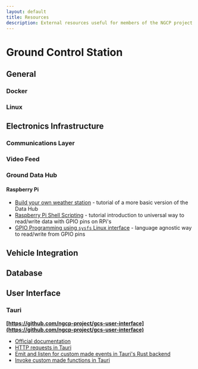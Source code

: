 ```yaml
---
layout: default
title: Resources
description: External resources useful for members of the NGCP project
---
```


# Ground Control Station
## General
### Docker

### Linux


## Electronics Infrastructure
### Communications Layer
### Video Feed
### Ground Data Hub
#### Raspberry Pi
- [Build your own weather station](https://projects.raspberrypi.org/en/projects/build-your-own-weather-station) - tutorial of a more basic version of the Data Hub
- [Raspberry Pi Shell Scripting](https://medium.com/coinmonks/raspberry-pi-3-model-b-shell-scripting-door-monitor-b44944f82d87) - tutorial introduction to universal way to read/write data with GPIO pins on RPi's
- [GPIO Programming using `sysfs` Linux interface](https://www.ics.com/blog/gpio-programming-using-sysfs-interface) - language agnostic way to read/write from GPIO pins

### 

## Vehicle Integration

## Database

## User Interface
### Tauri
**[https://github.com/ngcp-project/gcs-user-interface](https://github.com/ngcp-project/gcs-user-interface)**
- [Official documentation](https://tauri.app)
- [HTTP requests in Tauri](https://tauri.app/v1/api/js/http)
- [Emit and listen for custom made events in Tauri's Rust backend](https://tauri.app/v1/api/js/event)
- [Invoke custom made functions in Tauri](https://tauri.app/v1/api/js/tauri)